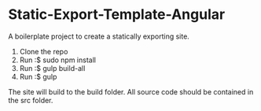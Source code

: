 # Static-Export-Template-Angular
A boilerplate project to create a statically exporting site.


1) Clone the repo <br/>
2) Run :$ sudo npm install <br/>
3) Run :$ gulp build-all <br/>
4) Run :$ gulp <br/>

The site will build to the build folder. All source code should be contained in the src folder.


